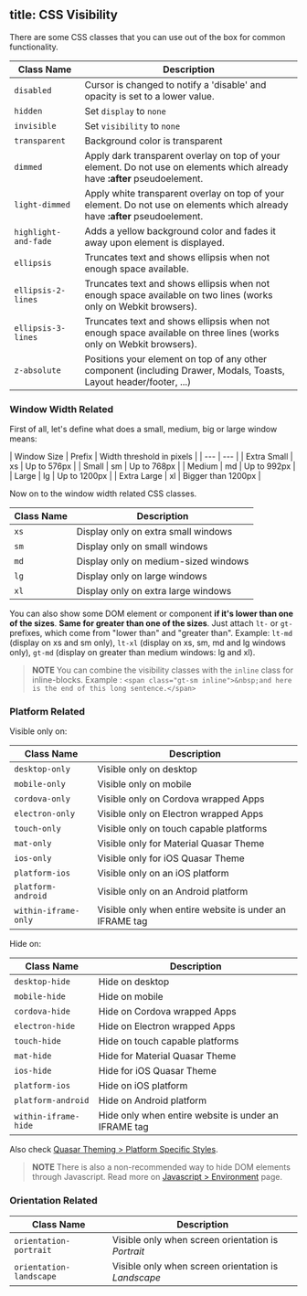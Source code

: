 title: CSS Visibility
---
There are some CSS classes that you can use out of the box for common functionality.

| Class Name | Description |
| --- | --- |
| `disabled` | Cursor is changed to notify a 'disable' and opacity is set to a lower value. |
| `hidden` | Set `display` to `none` |
| `invisible` | Set `visibility` to `none` |
| `transparent` | Background color is transparent |
| `dimmed` | Apply dark transparent overlay on top of your element. Do not use on elements which already have **:after** pseudoelement. |
| `light-dimmed` | Apply white transparent overlay on top of your element. Do not use on elements which already have **:after** pseudoelement. |
| `highlight-and-fade` | Adds a yellow background color and fades it away upon element is displayed. |
| `ellipsis` | Truncates text and shows ellipsis when not enough space available. |
| `ellipsis-2-lines` | Truncates text and shows ellipsis when not enough space available on two lines (works only on Webkit browsers). |
| `ellipsis-3-lines` | Truncates text and shows ellipsis when not enough space available on three lines (works only on Webkit browsers). |
| `z-absolute` | Positions your element on top of any other component (including Drawer, Modals, Toasts, Layout header/footer, ...) |

### Window Width Related
First of all, let's define what does a small, medium, big or large window means:

| Window Size | Prefix | Width threshold in pixels |
| --- | --- |
| Extra Small | xs | Up to 576px |
| Small | sm | Up to 768px |
| Medium | md | Up to 992px |
| Large | lg | Up to 1200px |
| Extra Large | xl | Bigger than 1200px |

Now on to the window width related CSS classes.

| Class Name | Description |
| --- | --- |
| `xs` | Display only on extra small windows |
| `sm` | Display only on small windows |
| `md` | Display only on medium-sized windows |
| `lg` | Display only on large windows |
| `xl` | Display only on extra large windows |

You can also show some DOM element or component **if it's lower than one of the sizes**. **Same for greater than one of the sizes**. Just attach `lt-` or `gt-` prefixes, which come from "lower than" and "greater than". Example: `lt-md` (display on xs and sm only), `lt-xl` (display on xs, sm, md and lg windows only), `gt-md` (display on greater than medium windows: lg and xl).

> **NOTE**
> You can combine the visibility classes with the `inline` class for inline-blocks.
> Example : `<span class="gt-sm inline">&nbsp;and here is the end of this long sentence.</span>`

### Platform Related
Visible only on:

| Class Name | Description |
| --- | --- |
| `desktop-only` | Visible only on desktop |
| `mobile-only` | Visible only on mobile |
| `cordova-only` | Visible only on Cordova wrapped Apps |
| `electron-only` | Visible only on Electron wrapped Apps |
| `touch-only` | Visible only on touch capable platforms |
| `mat-only` | Visible only for Material Quasar Theme |
| `ios-only` | Visible only for iOS Quasar Theme |
| `platform-ios` | Visible only on an iOS platform |
| `platform-android` | Visible only on an Android platform |
| `within-iframe-only` | Visible only when entire website is under an IFRAME tag |

Hide on:

| Class Name | Description |
| --- | --- |
| `desktop-hide` | Hide on desktop |
| `mobile-hide` | Hide on mobile |
| `cordova-hide` | Hide on Cordova wrapped Apps |
| `electron-hide` | Hide on Electron wrapped Apps |
| `touch-hide` | Hide on touch capable platforms |
| `mat-hide` | Hide for Material Quasar Theme |
| `ios-hide` | Hide for iOS Quasar Theme |
| `platform-ios` | Hide on iOS platform |
| `platform-android` | Hide on Android platform |
| `within-iframe-hide` | Hide only when entire website is under an IFRAME tag |

Also check [Quasar Theming &gt; Platform Specific Styles](/guide/quasar-theming.html#Platform-Specific-Styles).

> **NOTE**
> There is also a non-recommended way to hide DOM elements through Javascript. Read more on [Javascript &gt; Environment](/api/js-platform-detection.html) page.

### Orientation Related
| Class Name | Description |
| --- | --- |
| `orientation-portrait` | Visible only when screen orientation is *Portrait* |
| `orientation-landscape` | Visible only when screen orientation is *Landscape* |

